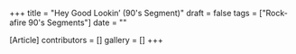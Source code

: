 +++
title = "Hey Good Lookin’ (90's Segment)"
draft = false
tags = ["Rock-afire 90's Segments"]
date = ""

[Article]
contributors = []
gallery = []
+++